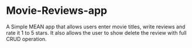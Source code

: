 # Movie-Reviews-app
A Simple MEAN app that allows users enter movie titles, write reviews and rate it 1 to 5 stars. 
It also allows the user to show delete the review with full CRUD operation.
